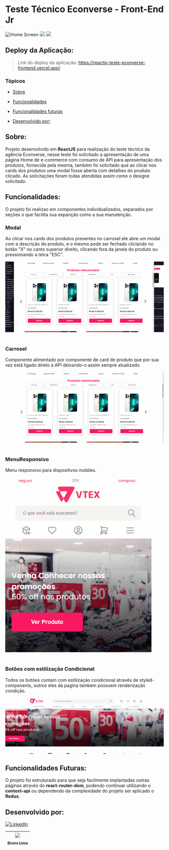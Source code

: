 # Teste Técnico Econverse - Front-End Jr
<img src="./src/assets/homeapresentation.gif" alt="Home Screen">

<img src="https://img.shields.io/static/v1?label=react&message=framework&color=blue&style=for-the-badge&logo=REACT"/>
<img src="https://img.shields.io/static/v1?label=Vercel&message=deploy&color=blue&style=for-the-badge&logo=cercel"/>

## Deploy da Aplicação:

> Link do deploy da aplicação: https://reactjs-teste-econverse-frontend.vercel.app/

### Tópicos 

* [Sobre](#Sobre)

* [Funcionalidades](#funcionalidades)

* [Funcionalidades futuras](#funcionalidades-futuras)

* [Desenvolvido por:](#desenvolvido-por)

## Sobre:
Projeto desenvolvido em <b>ReactJS</b> para realização do teste técnico da agência Econverse, nesse teste foi solicitado a apresentação de uma página Home de e-commerce com consumo de API para apresentação dos produtos, fornecida pela mesma, também foi solicitado que ao clicar nos cards dos produtos uma modal fosse aberta com detalhes do pruduto clicado. As solicitações foram todas atendidas assim como o designe solicitado.

## Funcionalidades:
O projeto foi realizao em componentes individualizados, separados por seções o que facilita sua expanção como a sua manutenção.

### Modal

Ao clicar nos cards dos produtos presentes no carrosel ele abre um modal com a descrição do produto, e o mesmo pode ser fechado cliclando no botão "X" no canto superior direito, clicando fora da janela do produto ou pressionando a telca "ESC".

<img src="./src/assets/modalapresentation.gif" alt="Home Screen">
<br />
<br />

### Carrosel 

Componente alimentado por componente de card de produto que por sua vez está ligado direto a API deixando-o assim sempre atualizado.

<img src="./src/assets/carrouselapresentation.gif" alt="Home Screen">
<br />
<br />

### MenuResponsivo

Menu responsivo para dispositivos mobiles.

<img src="./src/assets/menuresponsivo.gif" alt="Home Screen" >
<br />
<br />

### Botões com estilização Condicional

Todos os botões contam com estilização condicional através de styled-components,
outros eles da pagina também possuem renderização condição.

<img src="./src/assets/btnsstyled.gif" alt="Home Screen" >

## Funcionalidades Futuras:

O projeto foi estruturado para que seja facilmente implantadas outras páginas através do <b>react-router-dom</b>, podendo continuar utilizando o <b>context-api</b> ou dependendo da complexidade do projeto ser aplicado o <b>Redux</b>.

## Desenvolvido por:

[![LinkedIn](https://img.shields.io/badge/LinkedIn-%230077B5.svg?logo=linkedin&logoColor=white)](https://www.linkedin.com/in/bruno-lima-9ba21b242/)

| [<img src="https://avatars.githubusercontent.com/u/102754701?s=96&v=4" width=115><br><sub>Bruno Lima</sub>](https://github.com/bruno-lima1504) 
| :---: |






